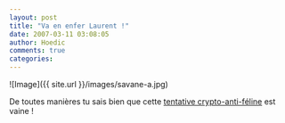 ```yaml
---
layout: post
title: "Va en enfer Laurent !"
date: 2007-03-11 03:08:05
author: Hoedic
comments: true
categories: 
---
```



![Image]({{ site.url }}/images/savane-a.jpg)


De toutes manières tu sais bien que cette [tentative crypto-anti-féline](http://embruns.net/logbook/2007/03/09.html#004732) est vaine !
